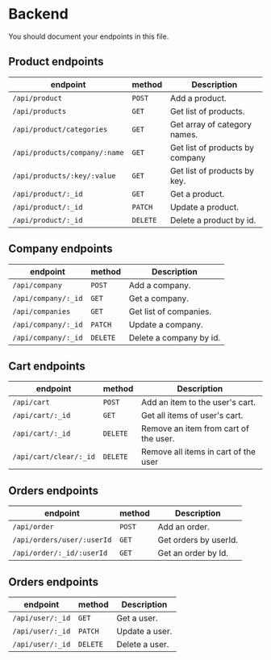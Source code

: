 # Backend

You should document your endpoints in this file.

## Product endpoints

| endpoint                      | method   | Description                     |
| ----------------------------- | -------- | ------------------------------- |
| `/api/product`                | `POST`   | Add a product.                  |
| `/api/products`               | `GET`    | Get list of products.           |
| `/api/product/categories`     | `GET`    | Get array of category names.    |
| `/api/products/company/:name` | `GET`    | Get list of products by company |
| `/api/products/:key/:value`   | `GET`    | Get list of products by key.    |
| `/api/product/:_id`           | `GET`    | Get a product.                  |
| `/api/product/:_id`           | `PATCH`  | Update a product.               |
| `/api/product/:_id`           | `DELETE` | Delete a product by id.         |

## Company endpoints

| endpoint            | method   | Description             |
| ------------------- | -------- | ----------------------- |
| `/api/company`      | `POST`   | Add a company.          |
| `/api/company/:_id` | `GET`    | Get a company.          |
| `/api/companies`    | `GET`    | Get list of companies.  |
| `/api/company/:_id` | `PATCH`  | Update a company.       |
| `/api/company/:_id` | `DELETE` | Delete a company by id. |

## Cart endpoints

| endpoint               | method   | Description                           |
| ---------------------- | -------- | ------------------------------------- |
| `/api/cart`            | `POST`   | Add an item to the user's cart.       |
| `/api/cart/:_id`       | `GET`    | Get all items of user's cart.         |
| `/api/cart/:_id`       | `DELETE` | Remove an item from cart of the user. |
| `/api/cart/clear/:_id` | `DELETE` | Remove all items in cart of the user  |

## Orders endpoints

| endpoint                   | method | Description           |
| -------------------------- | ------ | --------------------- |
| `/api/order`               | `POST` | Add an order.         |
| `/api/orders/user/:userId` | `GET`  | Get orders by userId. |
| `/api/order/:_id/:userId`  | `GET`  | Get an order by Id.   |

## Orders endpoints

| endpoint         | method   | Description    |
| ---------------- | -------- | -------------- |
| `/api/user/:_id` | `GET`    | Get a user.    |
| `/api/user/:_id` | `PATCH`  | Update a user. |
| `/api/user/:_id` | `DELETE` | Delete a user. |

